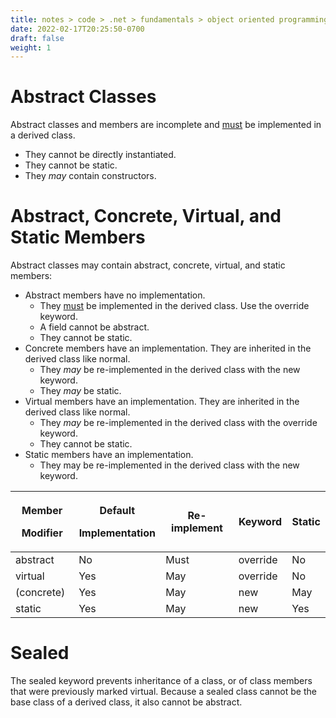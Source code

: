 ```yaml
---
title: notes > code > .net > fundamentals > object oriented programming > abstract classes
date: 2022-02-17T20:25:50-0700
draft: false
weight: 1
---
```

# Abstract Classes
Abstract classes and members are incomplete and <u>must</u> be implemented in a derived class.
- They cannot be directly instantiated.
- They cannot be static.
- They *may* contain constructors.

# Abstract, Concrete, Virtual, and Static Members
Abstract classes may contain abstract, concrete, virtual, and static members:
- Abstract members have no implementation.
  - They <u>must</u> be implemented in the derived class. Use the override keyword.
  - A field cannot be abstract.
  - They cannot be static.
- Concrete members have an implementation. They are inherited in the derived class like normal.
  - They *may* be re-implemented in the derived class with the new keyword.
  - They *may* be static.
- Virtual members have an implementation. They are inherited in the derived class like normal.
  - They *may* be re-implemented in the derived class with the override keyword.
  - They cannot be static.
- Static members have an implementation.
  - They may be re-implemented in the derived class with the new keyword.

<table>
<colgroup>
<col style="width: 20%" />
<col style="width: 26%" />
<col style="width: 23%" />
<col style="width: 16%" />
<col style="width: 12%" />
</colgroup>
<thead>
<tr class="header">
<th><p><strong>Member</strong></p>
<p><strong>Modifier</strong></p></th>
<th><p><strong>Default</strong></p>
<p><strong>Implementation</strong></p></th>
<th><strong>Re-implement</strong></th>
<th><strong>Keyword</strong></th>
<th><strong>Static</strong></th>
</tr>
</thead>
<tbody>
<tr class="odd">
<td>abstract</td>
<td>No</td>
<td>Must</td>
<td>override</td>
<td>No</td>
</tr>
<tr class="even">
<td>virtual</td>
<td>Yes</td>
<td>May</td>
<td>override</td>
<td>No</td>
</tr>
<tr class="odd">
<td>(concrete)</td>
<td>Yes</td>
<td>May</td>
<td>new</td>
<td>May</td>
</tr>
<tr class="even">
<td>static</td>
<td>Yes</td>
<td>May</td>
<td>new</td>
<td>Yes</td>
</tr>
</tbody>
</table>


# Sealed
The sealed keyword prevents inheritance of a class, or of class members that were previously marked virtual.
Because a sealed class cannot be the base class of a derived class, it also cannot be abstract.
